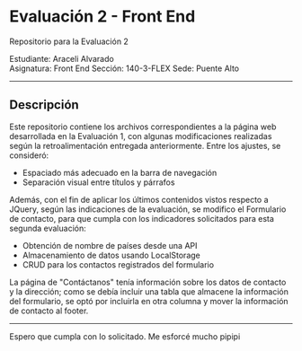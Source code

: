 # Evaluación 2 - Front End

Repositorio para la Evaluación 2

Estudiante: Araceli Alvarado  
Asignatura: Front End
Sección: 140-3-FLEX
Sede: Puente Alto

---

## Descripción

Este repositorio contiene los archivos correspondientes a la página web desarrollada en la Evaluación 1, con algunas modificaciones realizadas según la retroalimentación entregada anteriormente. Entre los ajustes, se consideró:

- Espaciado más adecuado en la barra de navegación
- Separación visual entre títulos y párrafos

Además, con el fin de aplicar los últimos contenidos vistos respecto a JQuery, según las indicaciones de la evaluación, se modifico el Formulario de contacto, para que cumpla con los indicadores solicitados para esta segunda evaluación:

- Obtención de nombre de países desde una API
- Almacenamiento de datos usando LocalStorage
- CRUD para los contactos registrados del formulario

La página de "Contáctanos" tenía información sobre los datos de contacto y la dirección; como se debía incluir una tabla que almacene la información del formulario, se optó por incluirla en otra columna y mover la información de contacto al footer.

---

Espero que cumpla con lo solicitado. Me esforcé mucho pipipi
